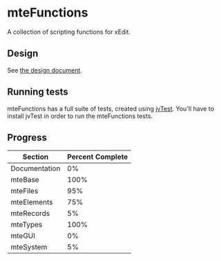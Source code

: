 # mteFunctions
A collection of scripting functions for xEdit.

## Design
See [the design document](https://docs.google.com/document/d/1MwqebB5IFW4mkQIih18_94smPPIFlk2Db_0YAoNh4rk/edit#).

## Running tests
mteFunctions has a full suite of tests, created using [jvTest](https://github.com/matortheeternal/jvTest).  You'll have to install jvTest in order to run the mteFunctions tests.

## Progress

| Section       | Percent Complete |
|---------------|------------------|
| Documentation | 0%               |
| mteBase       | 100%             |
| mteFiles      | 95%              |
| mteElements   | 75%              |
| mteRecords    | 5%               |
| mteTypes      | 100%             |
| mteGUI        | 0%               |
| mteSystem     | 5%               |
